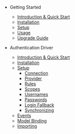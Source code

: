* Getting Started

  * [Introduction & Quick Start](/)
  * [Installation](installation.md)
  * [Setup](setup.md)
  * [Usage](usage.md)
  * [Upgrade Guide](upgrading.md)

* Authentication Driver

  * [Introduction & Quick Start](auth/introduction.md)
  * [Installation](auth/installation.md)
  * [Setup](auth/setup.md)
    * [Connection](auth/setup.md#connection)
    * [Provider](auth/setup.md#provider)
    * [Rules](auth/setup.md#rules)
    * [Scopes](auth/setup.md#scopes)
    * [Usernames](auth/setup.md#usernames)
    * [Passwords](auth/setup.md#passwords)
    * [Login Fallback](auth/setup.md#login-fallback)
    * [Synchronizing](auth/setup.md#synchronizing)
  * [Events](docs/auth/events.md)
  * [Model Binding](docs/auth.model-binding.md)
  * [Importing](docs/auth/importing.md)
  